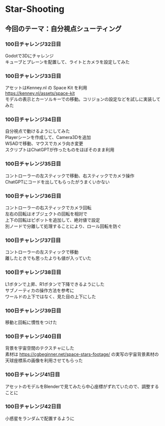 # Star-Shooting

## 今回のテーマ：自分視点シューティング

### 100日チャレンジ32日目
Godotで3Dにチャレンジ  
キューブとプレーンを配置して、ライトとカメラを設定してみた  

### 100日チャレンジ33日目
アセットはKenney.nl の Space Kit を利用  
https://kenney.nl/assets/space-kit  
モデルの表示とカーソルキーでの移動。コリジョンの設定などを試しに実装してみた  

### 100日チャレンジ34日目
自分視点で動けるようにしてみた  
Playerシーンを作成して、Camera3Dを追加  
WSADで移動、マウスでカメラ向き変更  
スクリプトはChatGPTが作ったものをほぼそのまま利用  

### 100日チャレンジ35日目
コントローラーの左スティックで移動、右スティックでカメラ操作  
ChatGPTにコードを出してもらったがうまくいかない  

### 100日チャレンジ36日目
コントローラーの右スティックでカメラ回転  
左右の回転はオブジェクトの回転を相対で  
上下の回転はピボットを追加して、絶対値で設定  
別ノードで分離して処理することにより、ロール回転を防ぐ  

### 100日チャレンジ37日目
コントローラーの左スティックで移動  
離したときでも思ったよりも値が入っていた  

### 100日チャレンジ38日目
L1ボタンで上昇、R1ボタンで下降できるようにした  
サブノーティカの操作方法を参考に  
ワールドの上下ではなく、見た目の上下にした  

### 100日チャレンジ39日目
移動と回転に慣性をつけた  

### 100日チャレンジ40日目
背景を宇宙空間のテクスチャにした  
素材は https://cgbeginner.net/space-stars-footage/ の実写の宇宙背景素材の天球座標系の画像を利用させてもらった  

### 100日チャレンジ41日目
アセットのモデルをBlenderで見てみたら中心座標がずれていたので、調整することに  

### 100日チャレンジ42日目
小惑星をランダムで配置するように  

